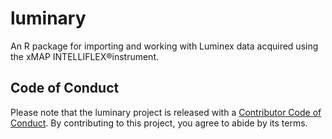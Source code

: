 # luminary
An R package for importing and working with Luminex data acquired using the xMAP INTELLIFLEX®instrument.

## Code of Conduct

Please note that the luminary project is released with a [Contributor Code of Conduct](https://contributor-covenant.org/version/2/1/CODE_OF_CONDUCT.html). By contributing to this project, you agree to abide by its terms.

